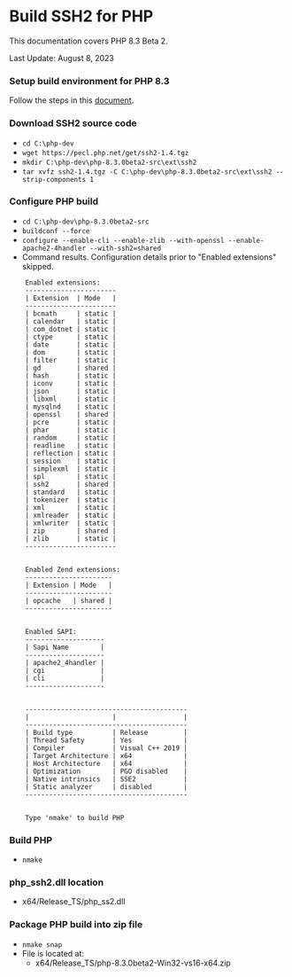 # Build SSH2 for PHP

This documentation covers PHP 8.3 Beta 2.

Last Update: August 8, 2023

### Setup build environment for PHP 8.3

Follow the steps in this [document](BUILD-PHP-8.3beta2.md).

### Download SSH2 source code
 - `cd C:\php-dev`
 - `wget https://pecl.php.net/get/ssh2-1.4.tgz`
 - `mkdir C:\php-dev\php-8.3.0beta2-src\ext\ssh2`
 - `tar xvfz ssh2-1.4.tgz -C C:\php-dev\php-8.3.0beta2-src\ext\ssh2 --strip-components 1`

### Configure PHP build
 - `cd C:\php-dev\php-8.3.0beta2-src`
 - `buildconf --force`
 - `configure --enable-cli --enable-zlib --with-openssl --enable-apache2-4handler --with-ssh2=shared`
 - Command results. Configuration details prior to "Enabled extensions" skipped.
```
	Enabled extensions:
	-----------------------
	| Extension  | Mode   |
	-----------------------
	| bcmath     | static |
	| calendar   | static |
	| com_dotnet | static |
	| ctype      | static |
	| date       | static |
	| dom        | static |
	| filter     | static |
	| gd         | shared |
	| hash       | static |
	| iconv      | static |
	| json       | static |
	| libxml     | static |
	| mysqlnd    | static |
	| openssl    | shared |
	| pcre       | static |
	| phar       | static |
	| random     | static |
	| readline   | static |
	| reflection | static |
	| session    | static |
	| simplexml  | static |
	| spl        | static |
	| ssh2       | shared |
	| standard   | static |
	| tokenizer  | static |
	| xml        | static |
	| xmlreader  | static |
	| xmlwriter  | static |
	| zip        | shared |
	| zlib       | static |
	-----------------------


	Enabled Zend extensions:
	----------------------
	| Extension | Mode   |
	----------------------
	| opcache   | shared |
	----------------------


	Enabled SAPI:
	--------------------
	| Sapi Name        |
	--------------------
	| apache2_4handler |
	| cgi              |
	| cli              |
	--------------------


	-----------------------------------------
	|                     |                 |
	-----------------------------------------
	| Build type          | Release         |
	| Thread Safety       | Yes             |
	| Compiler            | Visual C++ 2019 |
	| Target Architecture | x64             |
	| Host Architecture   | x64             |
	| Optimization        | PGO disabled    |
	| Native intrinsics   | SSE2            |
	| Static analyzer     | disabled        |
	-----------------------------------------


	Type 'nmake' to build PHP
```

### Build PHP
 - `nmake`

### php_ssh2.dll location
 - x64/Release_TS/php_ss2.dll

### Package PHP build into zip file
 - `nmake snap`
 - File is located at:
   - x64/Release_TS/php-8.3.0beta2-Win32-vs16-x64.zip

